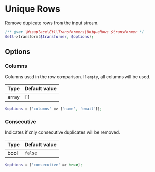 # Unique Rows

Remove duplicate rows from the input stream.

```php
/** @var \Wizaplace\Etl\Transformers\UniqueRows $transformer */
$etl->transform($transformer, $options);
```


## Options

### Columns
Columns used in the row comparison. If `empty`, all columns will be used.

| Type | Default value |
|----- | ------------- |
| array | `[]` |

```php
$options = ['columns' => ['name', 'email']];
```

### Consecutive
Indicates if only consecutive duplicates will be removed.

| Type | Default value |
|----- | ------------- |
| bool | `false` |

```php
$options = ['consecutive' => true];
```
